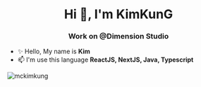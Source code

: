 <h1 align="center">Hi 👋, I'm KimKunG</h1>
<h3 align="center">Work on @Dimension Studio</h3>

- ✨ Hello, My name is **Kim**
- 📫 I'm use this language **ReactJS, NextJS, Java, Typescript**

<p><img align="left" src="https://github-readme-stats.vercel.app/api?username=MCKimKunG&show_icons=true&theme=prussian" alt="mckimkung" /></p>
